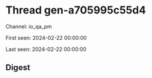 # Thread gen-a705995c55d4
Channel: io_qa_pm

First seen: 2024-02-22 00:00:00

Last seen: 2024-02-22 00:00:00

## Digest



